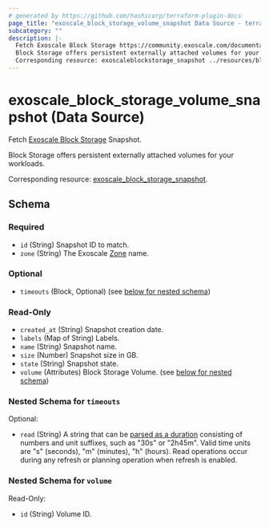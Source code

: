 ```yaml
---
# generated by https://github.com/hashicorp/terraform-plugin-docs
page_title: "exoscale_block_storage_volume_snapshot Data Source - terraform-provider-exoscale"
subcategory: ""
description: |-
  Fetch Exoscale Block Storage https://community.exoscale.com/documentation/block-storage/ Snapshot.
  Block Storage offers persistent externally attached volumes for your workloads.
  Corresponding resource: exoscaleblockstorage_snapshot ../resources/block_storage_volume_snapshot.md.
---
```


# exoscale_block_storage_volume_snapshot (Data Source)

Fetch [Exoscale Block Storage](https://community.exoscale.com/documentation/block-storage/) Snapshot.

Block Storage offers persistent externally attached volumes for your workloads.

Corresponding resource: [exoscale_block_storage_snapshot](../resources/block_storage_volume_snapshot.md).



<!-- schema generated by tfplugindocs -->
## Schema

### Required

- `id` (String) Snapshot ID to match.
- `zone` (String) The Exoscale [Zone](https://www.exoscale.com/datacenters/) name.

### Optional

- `timeouts` (Block, Optional) (see [below for nested schema](#nestedblock--timeouts))

### Read-Only

- `created_at` (String) Snapshot creation date.
- `labels` (Map of String) Labels.
- `name` (String) Snapshot name.
- `size` (Number) Snapshot size in GB.
- `state` (String) Snapshot state.
- `volume` (Attributes) Block Storage Volume. (see [below for nested schema](#nestedatt--volume))

<a id="nestedblock--timeouts"></a>
### Nested Schema for `timeouts`

Optional:

- `read` (String) A string that can be [parsed as a duration](https://pkg.go.dev/time#ParseDuration) consisting of numbers and unit suffixes, such as "30s" or "2h45m". Valid time units are "s" (seconds), "m" (minutes), "h" (hours). Read operations occur during any refresh or planning operation when refresh is enabled.


<a id="nestedatt--volume"></a>
### Nested Schema for `volume`

Read-Only:

- `id` (String) Volume ID.


